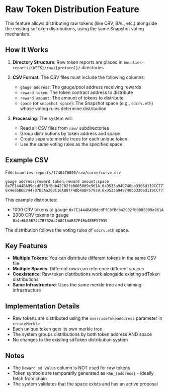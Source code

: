 # Raw Token Distribution Feature

This feature allows distributing raw tokens (like CRV, BAL, etc.) alongside the existing sdToken distributions, using the same Snapshot voting mechanism.

## How It Works

1. **Directory Structure**: Raw token reports are placed in `bounties-reports/{WEEK}/raw/{protocol}/` directories
2. **CSV Format**: The CSV files must include the following columns:
   - `gauge address`: The gauge/pool address receiving rewards
   - `reward token`: The token contract address to distribute
   - `reward amount`: The amount of tokens to distribute
   - `space` (or `snapshot space`): The Snapshot space (e.g., `sdcrv.eth`) whose voting rules determine distribution

3. **Processing**: The system will:
   - Read all CSV files from `raw/` subdirectories
   - Group distributions by token address and space
   - Create separate merkle trees for each unique token
   - Use the same voting rules as the specified space

## Example CSV

File: `bounties-reports/1748476800/raw/curve/curve.csv`

```csv
gauge address;reward token;reward amount;space
0x7E1444BA99dcdFfE8fBdb42C02fb0005009e961A;0xD533a949740bb3306d119CC777fa900bA034cd52;1000;sdcrv.eth
0x4e6bB6B7447B7B2Aa268C16AB87F4Bb48BF57939;0xD533a949740bb3306d119CC777fa900bA034cd52;2000;sdcrv.eth
```

This example distributes:
- 1000 CRV tokens to gauge `0x7E1444BA99dcdFfE8fBdb42C02fb0005009e961A`
- 2000 CRV tokens to gauge `0x4e6bB6B7447B7B2Aa268C16AB87F4Bb48BF57939`

The distribution follows the voting rules of `sdcrv.eth` space.

## Key Features

- **Multiple Tokens**: You can distribute different tokens in the same CSV file
- **Multiple Spaces**: Different rows can reference different spaces
- **Coexistence**: Raw token distributions work alongside existing sdToken distributions
- **Same Infrastructure**: Uses the same merkle tree and claiming infrastructure

## Implementation Details

- Raw tokens are distributed using the `overrideTokenAddress` parameter in `createMerkle`
- Each unique token gets its own merkle tree
- The system groups distributions by both token address AND space
- No changes to the existing sdToken distribution system

## Notes

- The `Reward sd Value` column is NOT used for raw tokens
- Token symbols are temporarily generated as `RAW_{address}` - ideally fetch from chain
- The system validates that the space exists and has an active proposal
